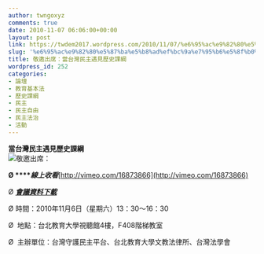 ```yaml
---
author: twngoxyz
comments: true
date: 2010-11-07 06:06:00+00:00
layout: post
link: https://twdem2017.wordpress.com/2010/11/07/%e6%95%ac%e9%82%80%e5%87%ba%e5%b8%ad%ef%bc%9a%e7%95%b6%e5%8f%b0%e7%81%a3%e6%b0%91%e4%b8%bb%e9%81%87%e8%a6%8b%e6%ad%b7%e5%8f%b2%e8%aa%b2%e7%b6%b1/
slug: '%e6%95%ac%e9%82%80%e5%87%ba%e5%b8%ad%ef%bc%9a%e7%95%b6%e5%8f%b0%e7%81%a3%e6%b0%91%e4%b8%bb%e9%81%87%e8%a6%8b%e6%ad%b7%e5%8f%b2%e8%aa%b2%e7%b6%b1'
title: 敬邀出席：當台灣民主遇見歷史課綱
wordpress_id: 252
categories:
- 論壇
- 教育基本法
- 歷史課綱
- 民主
- 民主自由
- 民主法治
- 活動
---
```


**當台灣民主遇見歷史課綱**  
![](http://www.twdem.org/_/rsrc/1288180737745/home/%E7%95%B6%E6%B0%91%E4%B8%BB%E9%81%87%E8%A6%8B%E6%AD%B7%E5%8F%B2%E8%AA%B2%E7%B6%B1%20%28Medium%29.jpg?height=320&width=226)敬邀出席：  


**Ø ****_線上收看_**[http://vimeo.com/16873866](http://vimeo.com/16873866)

Ø **_[會議資料下載](http://www.twdem.org/-min-zhu-ping-tai-lun-tan-dang-tai-wan-min-zhu-yu-jian-li-shi-ke-gang)_**

  


Ø 時間：2010年11月6日（星期六）13：30～16：30

Ø  地點：台北教育大學視聽館4樓，F408階梯教室

Ø  主辦單位：台灣守護民主平台、台北教育大學文教法律所、台灣法學會

  

